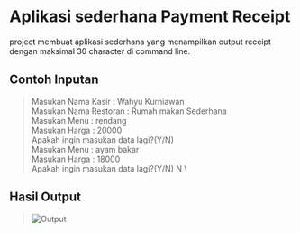 # Aplikasi sederhana Payment Receipt
project membuat aplikasi sederhana yang menampilkan output receipt dengan maksimal 30 character di command line.

## Contoh Inputan
> Masukan Nama Kasir : Wahyu Kurniawan\
  Masukan Nama Restoran : Rumah makan Sederhana\
  Masukan Menu : rendang \
  Masukan Harga : 20000 \
  Apakah ingin masukan data lagi?(Y/N)  \
  Masukan Menu : ayam bakar \
  Masukan Harga : 18000 \
  Apakah ingin masukan data lagi?(Y/N) N \

## Hasil Output
> ![Output](https://user-images.githubusercontent.com/67503012/108002865-7be98580-7023-11eb-9f55-769a3ef89bce.png)
